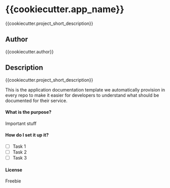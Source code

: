 # {{cookiecutter.app_name}}

{{cookiecutter.project_short_description}}

## Author
{{cookiecutter.author}}

## Description
{{cookiecutter.project_short_description}}

This is the application documentation template we automatically provision in every repo to make it easier for developers to understand what should be documented for their service.

#### What is the purpose? 
Important stuff

#### How do I set it up it?
- [ ] Task 1
- [ ] Task 2
- [ ] Task 3

#### License
Freebie


